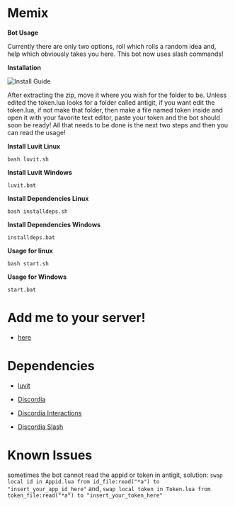 <html>
<h1>Memix</h1>
</html>

**Bot Usage**

<html>
<p>Currently there are only two options, roll which rolls a random idea and, help which obviously takes you here. This bot now uses slash commands!</p>
</html>

**Installation**

<html>
<img alt="Install Guide" src="https://unitedmemes.tk/Images/Memix/Memix%20Install.gif">
<p>After extracting the zip, move it where you wish for the folder to be. Unless edited the token.lua looks for a folder called antigit, if you want edit the token.lua, if not make that folder, then make a file named token inside and open it with your favorite text editor, paste your token and the bot should soon be ready! All that needs to be done is the next two steps and then you can read the usage!</p>
</html>

**Install Luvit Linux**

```
bash luvit.sh
```

**Install Luvit Windows**

```
luvit.bat
```

**Install Dependencies Linux**

```
bash installdeps.sh
```

**Install Dependencies Windows**

```
installdeps.bat
```

**Usage for linux**

```
bash start.sh
```

**Usage for Windows**

```
start.bat
```

<html>
<h1>Add me to your server!</h1>
<ul>
<li><a href="https://discord.com/api/oauth2/authorize?client_id=1018003627748634734&permissions=0&scope=bot%20applications.commands" target="\_blank">
<p>here</p>
</a></li>
</ul>
</html>
<html>
<h1>Dependencies</h1>
<ul>
<li><a href="https://luvit.io/" target="\_blank">
<p>luvit</p>
</a></li>
<li><a href="https://github.com/SinisterRectus/Discordia" target="\_blank">
<p>Discordia</p>
</a></li>
<li><a href="https://github.com/Bilal2453/discordia-interactions" target="\_blank">
<p>Discordia Interactions</p>
</a></li>
<li><a href="https://github.com/GitSparTV/discordia-slash" target="\_blank">
<p>Discordia Slash</p>
</a></li>
</ul>
</html>
<html>
<h1>Known Issues</h1>
<p>sometimes the bot cannot read the appid or token in antigit, solution: <code>swap local id in Appid.lua from id_file:read("*a") to "insert_your_app_id_here"</code> and, <code>swap local token in Token.lua from token_file:read("*a") to "insert_your_token_here"</code> </p>
</html>
